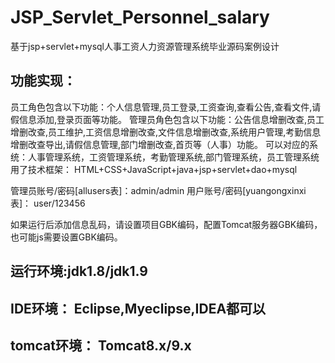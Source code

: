 # JSP_Servlet_Personnel_salary
基于jsp+servlet+mysql人事工资人力资源管理系统毕业源码案例设计

## 功能实现：
  员工角色包含以下功能：个人信息管理,员工登录,工资查询,查看公告,查看文件,请假信息添加,登录页面等功能。
  管理员角色包含以下功能：公告信息增删改查,员工增删改查,员工维护,工资信息增删改查,文件信息增删改查,系统用户管理,考勤信息增删改查导出,请假信息管理,部门增删改查,首页等（人事）功能。
  可以对应的系统：人事管理系统，工资管理系统，考勤管理系统,部门管理系统，员工管理系统
  用了技术框架： HTML+CSS+JavaScript+java+jsp+servlet+dao+mysql

管理员账号/密码[allusers表]：admin/admin
用户账号/密码[yuangongxinxi表]： user/123456

如果运行后添加信息乱码，请设置项目GBK编码，配置Tomcat服务器GBK编码，也可能js需要设置GBK编码。

## 运行环境:jdk1.8/jdk1.9
## IDE环境： Eclipse,Myeclipse,IDEA都可以
## tomcat环境： Tomcat8.x/9.x
